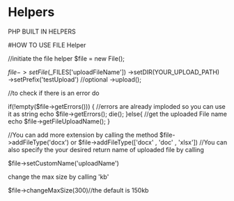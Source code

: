# Helpers
PHP BUILT IN HELPERS

#HOW TO USE FILE Helper

//initiate the file helper
$file = new File();

$file->setFile($_FILES['uploadFileName'])
->setDIR(YOUR_UPLOAD_PATH) <br/>
->setPrefix('testUpload') //optional
->upload();

//to check if there is an error do 

if(!empty($file->getErrors())) {
 //errors are already imploded so you can use it as string
 echo $file->getErrors();
 die();
}else{
  //get the uploaded File name
  echo $file->getFileUploadName();
}

//You can add more extension by calling the method
$file->addFileType('docx') or $file->addFileType(['docx' , 'doc' , 'xlsx'])
//You can also specify the your desired return name of uploaded file by calling

$file->setCustomName('uploadName')

change the max size by calling 'kb'

$file->changeMaxSize(300)//the default is 150kb
